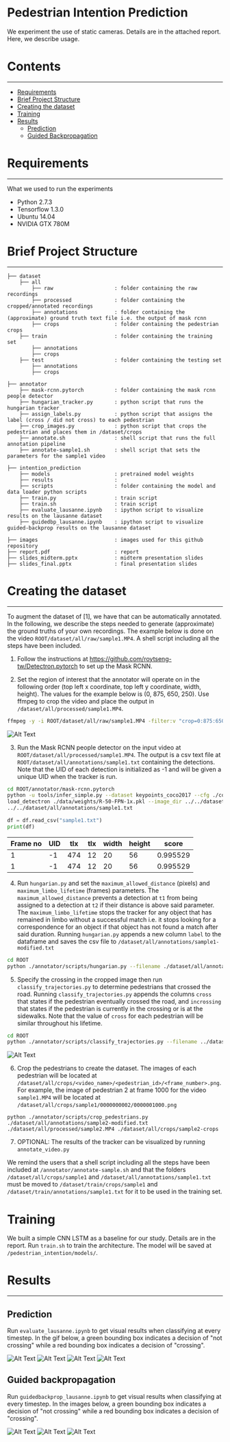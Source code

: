 # Pedestrian Intention Prediction

We experiment the use of static cameras. Details are in the attached report. Here, we describe usage.

# Contents
------------
  * [Requirements](#requirements)
  * [Brief Project Structure](#brief-project-structure)
  * [Creating the dataset](#usage)
  * [Training](#usage)
  * [Results](#results)
    * [Prediction](#long-term-prediction)
    * [Guided Backpropagation](#long-term-prediction)

# Requirements
------------
What we used to run the experiments

  * Python 2.7.3
  * Tensorflow 1.3.0
  * Ubuntu 14.04
  * NVIDIA GTX 780M

# Brief Project Structure
------------

    ├── dataset  
        ├── all
            ├── raw                    : folder containing the raw recordings  
            ├── processed              : folder containing the cropped/annotated recordings
            ├── annotations            : folder containing the (approximate) ground truth text file i.e. the output of mask rcnn
            ├── crops                  : folder containing the pedestrian crops
        ├── train                      : folder containing the training set
            ├── annotations
            ├── crops
        ├── test                       : folder containing the testing set
            ├── annotations
            ├── crops
    
    ├── annotator                      
        ├── mask-rcnn.pytorch          : folder containing the mask rcnn people detector 
        ├── hungarian_tracker.py       : python script that runs the hungarian tracker 
        ├── assign_labels.py           : python script that assigns the label (cross / did not cross) to each pedestrian
        ├── crop_images.py             : python script that crops the pedestrian and places them in /dataset/crops
        ├── annotate.sh                : shell script that runs the full annotation pipeline
        ├── annotate-sample1.sh        : shell script that sets the parameters for the sample1 video
     
    ├── intention_prediction
        ├── models                     : pretrained model weights
        ├── results                    : 
        ├── scripts                    : folder containing the model and data loader python scripts
        ├── train.py                   : train script
        ├── train.sh                   : train script
        ├── evaluate_lausanne.ipynb    : ipython script to visualize results on the lausanne dataset
        ├── guidedbp_lausanne.ipynb    : ipython script to visualize guided-backprop results on the lausanne dataset
     
    ├── images                         : images used for this github repository
    ├── report.pdf                     : report
    ├── slides_midterm.pptx            : midterm presentation slides
    ├── slides_final.pptx              : final presentation slides

# Creating the dataset
------------

To augment the dataset of [1], we have that can be automatically annotated. In the following, we describe the steps
needed to generate (approximate) the ground truths of your own recordings. The example below is done on the video
`ROOT/dataset/all/raw/sample1.MP4`. A shell script including all the steps have been included.

1) Follow the instructions at https://github.com/roytseng-tw/Detectron.pytorch to set up the Mask RCNN.

2)	Set the region of interest that the annotator will operate on in the following order (top left x coordinate,
top left y coordinate, width, height). The values for the example below is (0, 875, 650, 250). Use ffmpeg to crop
the video and place the output in `/dataset/all/processed/sample1.MP4`.

  ```bash
  ffmpeg -y -i ROOT/dataset/all/raw/sample1.MP4 -filter:v "crop=0:875:650:250" ./dataset/all/processed/sample1.MP4
  ```

![Alt Text](/images/dataset/step1.png)

3)	Run the Mask RCNN people detector on the input video at `ROOT/dataset/all/processed/sample1.MP4`. The output is a csv text file at
`ROOT/dataset/all/annotations/sample1.txt` containing the detections. Note that the UID of each detection is initialized as -1
and will be given a unique UID when the tracker is run.
  
  ```bash
  cd ROOT/annotator/mask-rcnn.pytorch
  python -u tools/infer_simple.py --dataset keypoints_coco2017 --cfg ./configs/baselines/e2e_keypoint_rcnn_R-50-FPN_1x.yaml -
  load_detectron ./data/weights/R-50-FPN-1x.pkl --image_dir ../../dataset/all/raw/sample1.MP4 --output_dir
  ../../dataset/all/annotations/sample1.txt
  ``` 
  
  ```python
  df = df.read_csv("sample1.txt")
  print(df)
  ```
| Frame no  | UID | tlx | tlx | width | height | score |  
| ------------- | ------------- | ------------- | ------------- | ------------- | ------------- | ------------- |
| 1 | -1 | 474 | 12 | 20 | 56 | 0.995529 |
| 1 | -1 | 474 | 12 | 20 | 56 | 0.995529 |

4)	Run `hungarian.py` and set the `maximum_allowed_distance` (pixels) and `maximum_limbo_lifetime` (frames) parameters.
The `maximum_allowed_distance` prevents a detection at `t1` from being assigned to a detection at `t2` if their distance
is above said parameter. The `maximum_limbo_lifetime` stops the tracker for any object that has remained in limbo without a
successful match i.e. it stops looking for a correspondence for an object if that object has not found a match after said duration.
Running `hungarian.py` appends a new column `label` to the dataframe and saves the csv file to
`/dataset/all/annotations/sample1-modified.txt`

  ```bash
  cd ROOT
  python ./annotator/scripts/hungarian.py --filename ./dataset/all/annotations/sample1.txt --maximum_allowed_distance 50 --maximum_limbo_lifetime 60
  ```

5) Specify the crossing in the cropped image then run `classify_trajectories.py` to determine pedestrians that crossed
the road. Running `classify_trajectories.py` appends the columns `cross` that states if the pedestrian eventually crossed
the road, and `incrossing` that states if the pedestrian is currently in the crossing or is at the sidewalks.
Note that the value of `cross` for each pedestrian will be similar throughout his lifetime.

  ```bash
  cd ROOT 
  python ./annotator/scripts/classify_trajectories.py --filename ../dataset/all/annotations/sample1-modified.txt --tl 565 70 --tr 650 70 --br 650 300 --bl 465 300
  ```

![Alt Text](/images/dataset/step2.png)

6) Crop the pedestrians to create the dataset. The images of each pedestrian will be located at
`/dataset/all/crops/<video_name>/<pedestrian_id>/<frame_number>.png`. For example, the image of pedestrian 2 at
frame 1000 for the video `sample1.MP4` will be located at `/dataset/all/crops/sample1/0000000002/0000001000.png`


`python ./annotator/scripts/crop_pedestrians.py ./dataset/all/annotations/sample2-modified.txt ./dataset/all/processed/sample2.MP4 ./dataset/all/crops/sample2-crops`

7) OPTIONAL: The results of the tracker can be visualized by running `annotate_video.py`

We remind the users that a shell script including all the steps have been included at `/annotator/annotate-sample.sh` and that the folders `/dataset/all/crops/sample1` and `/dataset/all/annotations/sample1.txt` must be moved to `/dataset/train/crops/sample1` and `/dataset/train/annotations/sample1.txt` for it to be used in the training set. 

# Training

We built a simple CNN LSTM as a baseline for our study. Details are in the report. Run `train.sh` to train the architecture. The model will be saved at `/pedestrian_intention/models/`. 

# Results
------------
## Prediction

Run `evaluate_lausanne.ipynb` to get visual results when classifying at every timestep. In the gif below, a green bounding box indicates a decision of "not crossing" while a red bounding box indicates a decision of "crossing".

![Alt Text](/images/prediction/Ouchy1.gif) ![Alt Text](/images/prediction/Ouchy2.gif) 
![Alt Text](/images/prediction/Riponne1.gif) ![Alt Text](/images/prediction/Riponne2.gif) 

## Guided backpropagation

Run `guidedbackprop_lausanne.ipynb` to get visual results when classifying at every timestep. In the images below, a green bounding box indicates a decision of "not crossing" while a red bounding box indicates a decision of "crossing".

![Alt Text](/images/guidedbackprop/crossing1.png) 
![Alt Text](/images/guidedbackprop/crossing2.png)
![Alt Text](/images/guidedbackprop/notcrossing1.png)
